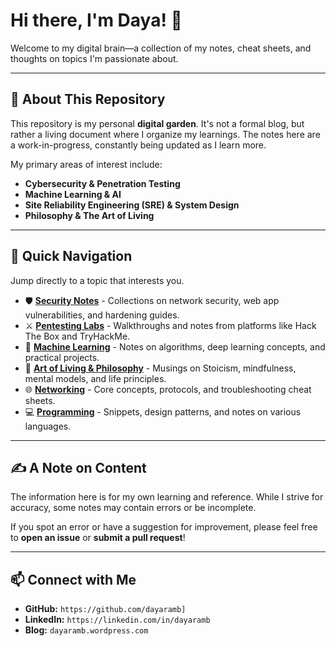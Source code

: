 # Hi there, I'm Daya! 👋

Welcome to my digital brain—a collection of my notes, cheat sheets, and thoughts on topics I'm passionate about.

---

## 🌱 About This Repository

This repository is my personal **digital garden**. It's not a formal blog, but rather a living document where I organize my learnings. The notes here are a work-in-progress, constantly being updated as I learn more.

My primary areas of interest include:
* **Cybersecurity & Penetration Testing**
* **Machine Learning & AI**
* **Site Reliability Engineering (SRE) & System Design**
* **Philosophy & The Art of Living**

---

## 🚀 Quick Navigation

Jump directly to a topic that interests you.

* 🛡️ **[Security Notes](./security/README.md)** - Collections on network security, web app vulnerabilities, and hardening guides.
* ⚔️ **[Pentesting Labs](./pentesting/README.md)** - Walkthroughs and notes from platforms like Hack The Box and TryHackMe.
* 🤖 **[Machine Learning](./ml/README.md)** - Notes on algorithms, deep learning concepts, and practical projects.
* 🧘 **[Art of Living & Philosophy](./philosophy/README.md)** - Musings on Stoicism, mindfulness, mental models, and life principles.
* 🌐 **[Networking](./networking/README.md)** - Core concepts, protocols, and troubleshooting cheat sheets.
* 💻 **[Programming](./programming/README.md)** - Snippets, design patterns, and notes on various languages.

---

## ✍️ A Note on Content

The information here is for my own learning and reference. While I strive for accuracy, some notes may contain errors or be incomplete.

If you spot an error or have a suggestion for improvement, please feel free to **open an issue** or **submit a pull request**!

---

## 📫 Connect with Me

* **GitHub:** `https://github.com/dayaramb]`
* **LinkedIn:** `https://linkedin.com/in/dayaramb`
* **Blog:** `dayaramb.wordpress.com`

